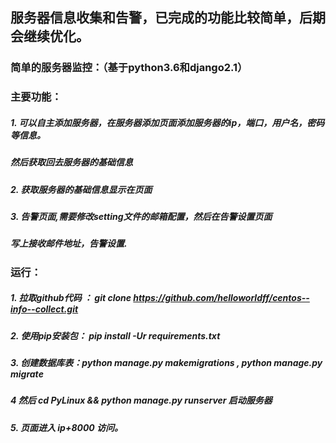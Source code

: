 ## 服务器信息收集和告警，已完成的功能比较简单，后期会继续优化。
### 简单的服务器监控：（基于python3.6和django2.1）
### 主要功能：
##### 1. 可以自主添加服务器，在服务器添加页面添加服务器的ip，端口，用户名，密码等信息。
##### 然后获取回去服务器的基础信息
##### 2. 获取服务器的基础信息显示在页面
##### 3. 告警页面,需要修改setting文件的邮箱配置，然后在告警设置页面
##### 写上接收邮件地址，告警设置.
### 运行：
##### 1. 拉取github代码 ：   git clone https://github.com/helloworldff/centos--info--collect.git
##### 2. 使用pip安装包： pip install -Ur requirements.txt
##### 3. 创建数据库表：python manage.py makemigrations , python manage.py migrate 
##### 4  然后 cd PyLinux && python manage.py runserver 启动服务器
##### 5. 页面进入 ip+8000 访问。 